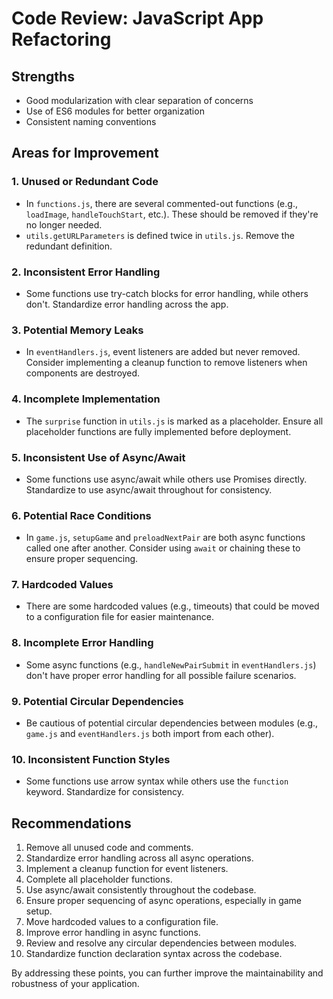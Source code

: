 # Code Review: JavaScript App Refactoring

## Strengths
- Good modularization with clear separation of concerns
- Use of ES6 modules for better organization
- Consistent naming conventions

## Areas for Improvement

### 1. Unused or Redundant Code
- In `functions.js`, there are several commented-out functions (e.g., `loadImage`, `handleTouchStart`, etc.). These should be removed if they're no longer needed.
- `utils.getURLParameters` is defined twice in `utils.js`. Remove the redundant definition.

### 2. Inconsistent Error Handling
- Some functions use try-catch blocks for error handling, while others don't. Standardize error handling across the app.

### 3. Potential Memory Leaks
- In `eventHandlers.js`, event listeners are added but never removed. Consider implementing a cleanup function to remove listeners when components are destroyed.

### 4. Incomplete Implementation
- The `surprise` function in `utils.js` is marked as a placeholder. Ensure all placeholder functions are fully implemented before deployment.

### 5. Inconsistent Use of Async/Await
- Some functions use async/await while others use Promises directly. Standardize to use async/await throughout for consistency.

### 6. Potential Race Conditions
- In `game.js`, `setupGame` and `preloadNextPair` are both async functions called one after another. Consider using `await` or chaining these to ensure proper sequencing.

### 7. Hardcoded Values
- There are some hardcoded values (e.g., timeouts) that could be moved to a configuration file for easier maintenance.

### 8. Incomplete Error Handling
- Some async functions (e.g., `handleNewPairSubmit` in `eventHandlers.js`) don't have proper error handling for all possible failure scenarios.

### 9. Potential Circular Dependencies
- Be cautious of potential circular dependencies between modules (e.g., `game.js` and `eventHandlers.js` both import from each other).

### 10. Inconsistent Function Styles
- Some functions use arrow syntax while others use the `function` keyword. Standardize for consistency.

## Recommendations
1. Remove all unused code and comments.
2. Standardize error handling across all async operations.
3. Implement a cleanup function for event listeners.
4. Complete all placeholder functions.
5. Use async/await consistently throughout the codebase.
6. Ensure proper sequencing of async operations, especially in game setup.
7. Move hardcoded values to a configuration file.
8. Improve error handling in async functions.
9. Review and resolve any circular dependencies between modules.
10. Standardize function declaration syntax across the codebase.

By addressing these points, you can further improve the maintainability and robustness of your application.
